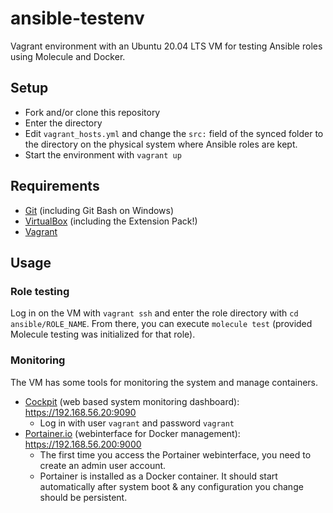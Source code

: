 # ansible-testenv

Vagrant environment with an Ubuntu 20.04 LTS VM for testing Ansible roles using Molecule and Docker.

## Setup

- Fork and/or clone this repository
- Enter the directory
- Edit `vagrant_hosts.yml` and change the `src:` field of the synced folder to the directory on the physical system where Ansible roles are kept.
- Start the environment with `vagrant up`

## Requirements

- [Git](https://git-scm.com/downloads) (including Git Bash on Windows)
- [VirtualBox](https://www.virtualbox.org/wiki/Downloads) (including the Extension Pack!)
- [Vagrant](https://www.vagrantup.com/)

## Usage

### Role testing

Log in on the VM with `vagrant ssh` and enter the role directory with `cd ansible/ROLE_NAME`. From there, you can execute `molecule test` (provided Molecule testing was initialized for that role).

### Monitoring

The VM has some tools for monitoring the system and manage containers.

- [Cockpit](https://cockpit-project.org/) (web based system monitoring dashboard): <https://192.168.56.20:9090>
    - Log in with user `vagrant` and password `vagrant`
- [Portainer.io](https://portainer.io) (webinterface for Docker management): <https://192.168.56.200:9000>
    - The first time you access the Portainer webinterface, you need to create an admin user account.
    - Portainer is installed as a Docker container. It should start automatically after system boot & any configuration you change should be persistent.


